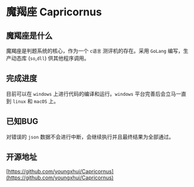 # 魔羯座 Capricornus

## 魔羯座是什么

魔羯座是判题系统的核心，作为一个 `c语言` 测评机的存在。采用 `GoLang` 编写，生产动态库 (`so`,`dll`) 供其他程序调用。

## 完成进度

目前可以在 `windows` 上进行代码的编译和运行。`windows` 平台完善后会立马一直到 `linux` 和 `macOS` 上。

## 已知BUG

对错误的 `json` 数据不会进行中断，会继续执行并且最终结果为全部通过。

## 开源地址

[https://github.com/youngxhui/Capricornus](https://github.com/youngxhui/Capricornus)

